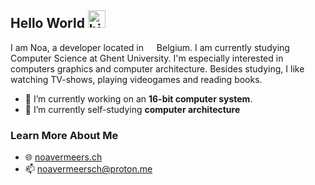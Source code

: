 ## Hello World <img src="https://user-images.githubusercontent.com/1303154/88677602-1635ba80-d120-11ea-84d8-d263ba5fc3c0.gif" width="28px" height="28px" alt="hi">

I am Noa, a developer located in <img src="https://cdn-icons-png.flaticon.com/512/299/299783.png" width="13"/> Belgium. I am currently studying Computer Science at Ghent University. I'm especially interested in computers graphics and computer architecture. Besides studying, I like watching TV-shows, playing videogames and reading books.

- 🔭 I’m currently working on an **16-bit computer system**.
- 🌱 I’m currently self-studying **computer architecture**


### Learn More About Me

- 🌐 [noavermeers.ch](https://noavem.github.io/)
- 📫 noavermeersch@proton.me

